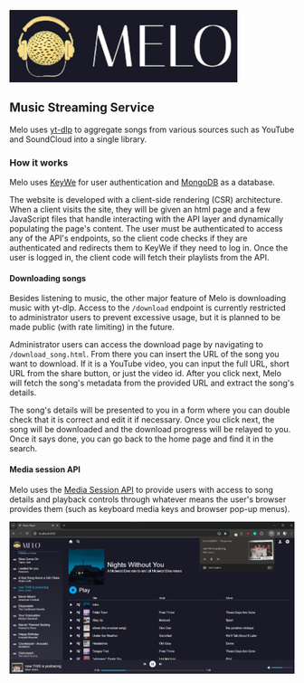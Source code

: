 ![Melo Logo](/static/images/logo-128px-bg.png)
## Music Streaming Service
Melo uses [yt-dlp](https://github.com/yt-dlp/yt-dlp) to aggregate songs from various sources such as YouTube and SoundCloud into a single library.
### How it works
Melo uses [KeyWe](https://github.com/TSchreiber/KeyWe) for user authentication and [MongoDB](mongodb.com) as a database.

The website is developed with a client-side rendering (CSR) architecture. When a client visits the site, they will be given an html page and a few JavaScript files that handle interacting with the API layer and dynamically populating the page's content. The user must be authenticated to access any of the API's endpoints, so the client code checks if they are authenticated and redirects them to KeyWe if they need to log in. Once the user is logged in, the client code will fetch their playlists from the API.

#### Downloading songs

Besides listening to music, the other major feature of Melo is downloading music with yt-dlp. Access to the `/download` endpoint is currently restricted to administrator users to prevent excessive usage, but it is planned to be made public (with rate limiting) in the future.

Administrator users can access the download page by navigating to `/download_song.html`. From there you can insert the URL of the song you want to download. If it is a YouTube video, you can input the full URL, short URL from the share button, or just the video id. After you click next, Melo will fetch the song's metadata from the provided URL and extract the song's details.

The song's details will be presented to you in a form where you can double check that it is correct and edit it if necessary. Once you click next, the song will be downloaded and the download progress will be relayed to you. Once it says done, you can go back to the home page and find it in the search.

#### Media session API

Melo uses the [Media Session API](https://developer.mozilla.org/en-US/docs/Web/API/Media_Session_API) to provide users with access to song details and playback controls through whatever means the user's browser provides them (such as keyboard media keys and browser pop-up menus).

![Screenshot showing Google Chrome's media control interacting with Melo](/static/images/media_session_api_example.png)
